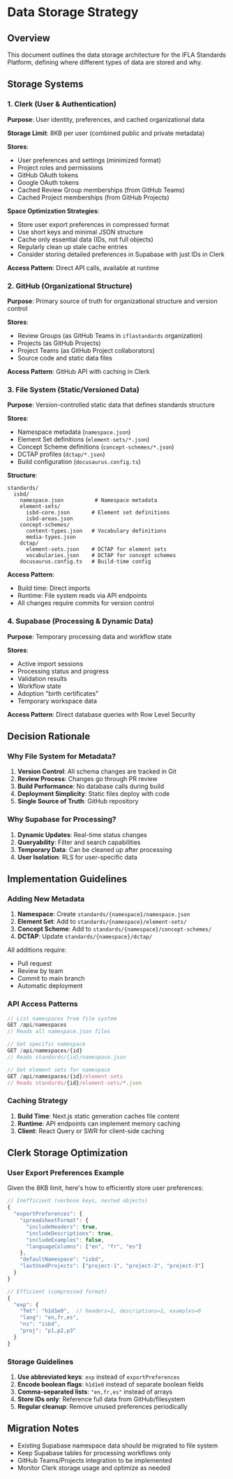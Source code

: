 # Data Storage Strategy

## Overview

This document outlines the data storage architecture for the IFLA Standards Platform, defining where different types of data are stored and why.

## Storage Systems

### 1. Clerk (User & Authentication)
**Purpose**: User identity, preferences, and cached organizational data

**Storage Limit**: 8KB per user (combined public and private metadata)

**Stores**:
- User preferences and settings (minimized format)
- Project roles and permissions
- GitHub OAuth tokens
- Google OAuth tokens
- Cached Review Group memberships (from GitHub Teams)
- Cached Project memberships (from GitHub Projects)

**Space Optimization Strategies**:
- Store user export preferences in compressed format
- Use short keys and minimal JSON structure
- Cache only essential data (IDs, not full objects)
- Regularly clean up stale cache entries
- Consider storing detailed preferences in Supabase with just IDs in Clerk

**Access Pattern**: Direct API calls, available at runtime

### 2. GitHub (Organizational Structure)
**Purpose**: Primary source of truth for organizational structure and version control

**Stores**:
- Review Groups (as GitHub Teams in `iflastandards` organization)
- Projects (as GitHub Projects)
- Project Teams (as GitHub Project collaborators)
- Source code and static data files

**Access Pattern**: GitHub API with caching in Clerk

### 3. File System (Static/Versioned Data)
**Purpose**: Version-controlled static data that defines standards structure

**Stores**:
- Namespace metadata (`namespace.json`)
- Element Set definitions (`element-sets/*.json`)
- Concept Scheme definitions (`concept-schemes/*.json`)
- DCTAP profiles (`dctap/*.json`)
- Build configuration (`docusaurus.config.ts`)

**Structure**:
```
standards/
  isbd/
    namespace.json          # Namespace metadata
    element-sets/
      isbd-core.json       # Element set definitions
      isbd-areas.json
    concept-schemes/
      content-types.json   # Vocabulary definitions
      media-types.json
    dctap/
      element-sets.json    # DCTAP for element sets
      vocabularies.json    # DCTAP for concept schemes
    docusaurus.config.ts   # Build-time config
```

**Access Pattern**: 
- Build time: Direct imports
- Runtime: File system reads via API endpoints
- All changes require commits for version control

### 4. Supabase (Processing & Dynamic Data)
**Purpose**: Temporary processing data and workflow state

**Stores**:
- Active import sessions
- Processing status and progress
- Validation results
- Workflow state
- Adoption "birth certificates"
- Temporary workspace data

**Access Pattern**: Direct database queries with Row Level Security

## Decision Rationale

### Why File System for Metadata?

1. **Version Control**: All schema changes are tracked in Git
2. **Review Process**: Changes go through PR review
3. **Build Performance**: No database calls during build
4. **Deployment Simplicity**: Static files deploy with code
5. **Single Source of Truth**: GitHub repository

### Why Supabase for Processing?

1. **Dynamic Updates**: Real-time status changes
2. **Queryability**: Filter and search capabilities
3. **Temporary Data**: Can be cleaned up after processing
4. **User Isolation**: RLS for user-specific data

## Implementation Guidelines

### Adding New Metadata

1. **Namespace**: Create `standards/{namespace}/namespace.json`
2. **Element Set**: Add to `standards/{namespace}/element-sets/`
3. **Concept Scheme**: Add to `standards/{namespace}/concept-schemes/`
4. **DCTAP**: Update `standards/{namespace}/dctap/`

All additions require:
- Pull request
- Review by team
- Commit to main branch
- Automatic deployment

### API Access Patterns

```typescript
// List namespaces from file system
GET /api/namespaces
// Reads all namespace.json files

// Get specific namespace
GET /api/namespaces/{id}
// Reads standards/{id}/namespace.json

// Get element sets for namespace
GET /api/namespaces/{id}/element-sets
// Reads standards/{id}/element-sets/*.json
```

### Caching Strategy

1. **Build Time**: Next.js static generation caches file content
2. **Runtime**: API endpoints can implement memory caching
3. **Client**: React Query or SWR for client-side caching

## Clerk Storage Optimization

### User Export Preferences Example

Given the 8KB limit, here's how to efficiently store user preferences:

```typescript
// Inefficient (verbose keys, nested objects)
{
  "exportPreferences": {
    "spreadsheetFormat": {
      "includeHeaders": true,
      "includeDescriptions": true,
      "includeExamples": false,
      "languageColumns": ["en", "fr", "es"]
    },
    "defaultNamespace": "isbd",
    "lastUsedProjects": ["project-1", "project-2", "project-3"]
  }
}

// Efficient (compressed format)
{
  "exp": {
    "fmt": "h1d1e0",  // headers=1, descriptions=1, examples=0
    "lang": "en,fr,es",
    "ns": "isbd",
    "proj": "p1,p2,p3"
  }
}
```

### Storage Guidelines

1. **Use abbreviated keys**: `exp` instead of `exportPreferences`
2. **Encode boolean flags**: `h1d1e0` instead of separate boolean fields
3. **Comma-separated lists**: `"en,fr,es"` instead of arrays
4. **Store IDs only**: Reference full data from GitHub/filesystem
5. **Regular cleanup**: Remove unused preferences periodically

## Migration Notes

- Existing Supabase namespace data should be migrated to file system
- Keep Supabase tables for processing workflows only
- GitHub Teams/Projects integration to be implemented
- Monitor Clerk storage usage and optimize as needed